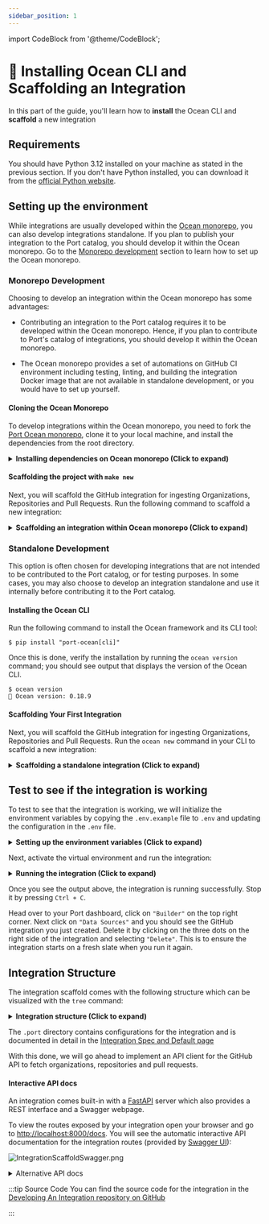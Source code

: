 ```yaml
---
sidebar_position: 1
---
```



import CodeBlock from '@theme/CodeBlock';

# 🚀 Installing Ocean CLI and Scaffolding an Integration

In this part of the guide, you'll learn how to **install** the Ocean CLI and **scaffold** a new integration

## Requirements
You should have Python 3.12 installed on your machine as stated in the previous section. If you don't have Python installed, you can download it from the [official Python website](https://www.python.org/downloads/).

## Setting up the environment
While integrations are usually developed within the [Ocean monorepo](https://github.com/port-labs/ocean/), you can also develop integrations standalone. If you plan to publish your integration to the Port catalog, you should develop it within the Ocean monorepo. Go to the [Monorepo development](#monorepo-development) section to learn how to set up the Ocean monorepo.

### Monorepo Development
Choosing to develop an integration within the Ocean monorepo has some advantages:
- Contributing an integration to the Port catalog requires it to be developed within the Ocean monorepo. Hence, if you plan to contribute to Port's catalog of integrations, you should develop it within the Ocean monorepo.

- The Ocean monorepo provides a set of automations on GitHub CI environment including testing, linting, and building the integration Docker image that are not available in standalone development, or you would have to set up yourself.

#### Cloning the Ocean Monorepo
To develop integrations within the Ocean monorepo, you need to fork the [Port Ocean monorepo](https://github.com/port-labs/ocean), clone it to your local machine, and install the dependencies from the root directory.


<details>
<summary><b>Installing dependencies on Ocean monorepo (Click to expand)</b></summary>

```console showLineNumbers title="bash"
$ make install
```

</details>

#### Scaffolding the project with `make new`
Next, you will scaffold the GitHub integration for ingesting Organizations, Repositories and Pull Requests. Run the following command to scaffold a new integration:

<details>
<summary><b>Scaffolding an integration within Ocean monorepo (Click to expand)</b></summary>

```console showLineNumbers title="bash"
$ make new
=====================================================================================
          ::::::::       ::::::::       ::::::::::           :::        ::::    :::
        :+:    :+:     :+:    :+:      :+:                :+: :+:      :+:+:   :+:
       +:+    +:+     +:+             +:+               +:+   +:+     :+:+:+  +:+
      +#+    +:+     +#+             +#++:++#         +#++:++#++:    +#+ +:+ +#+
     +#+    +#+     +#+             +#+              +#+     +#+    +#+  +#+#+#
    #+#    #+#     #+#    #+#      #+#              #+#     #+#    #+#   #+#+#
    ########       ########       ##########       ###     ###    ###    ####
=====================================================================================
By: Port.io
🚢 Unloading cargo... Setting up your integration at the dock.
  [1/10] integration_name (Name of the integration): github
  [2/10] integration_slug (github): github
  [3/10] integration_short_description (A short description of the project): Ingest organizations, repositories and pull requests into Port
  [4/10] full_name (Your name): Mlarmlor Dugson
  [5/10] email (Your address email <you@example.com>): mlarmlor.dugson@organization.com
  [6/10] release_date (2025-02-11):
  [7/10] is_private_integration [y/n] (n): n
  [8/10] port_client_id (you can find it using:
https://docs.getport.io/build-your-software-catalog/custom-integration/api/#find-your-port-credentials): <your-port-client-id>
  [9/10] port_client_secret (you can find it using:
https://docs.getport.io/build-your-software-catalog/custom-integration/api/#find-your-port-credentials): <your-port-client-secret>
  [10/10] is_us_region [y/n] (n): n

🌊 Ahoy, Captain! Your project is ready to set sail into the vast ocean of possibilities!
Here are your next steps:

⚓️ Install necessary packages: Run cd ./integrations/github && make install && . .venv/bin/activate to install all required packages for your
project.
⚓️ Copy example env file: Run cp .env.example .env  and update your integration's configuration in the .env file.
⚓️ Set sail with Ocean: Run ocean sail to run the project using Ocean.
⚓️ Smooth sailing with Make: Alternatively, you can run make run ./integrations/github to launch your project using Make.
```

</details>


### Standalone Development
This option is often chosen for developing integrations that are not intended to be contributed to the Port catalog, or for testing purposes. In some cases, you may also choose to develop an integration standalone and use it internally before contributing it to the Port catalog.
#### Installing the Ocean CLI
Run the following command to install the Ocean framework and its CLI tool:

```console showLineNumbers title="bash"
$ pip install "port-ocean[cli]"
```

Once this is done, verify the installation by running the `ocean version` command; you should see output that displays the version of the Ocean CLI.

```console showLineNumbers title="bash"
$ ocean version
🌊 Ocean version: 0.18.9
```

#### Scaffolding Your First Integration
Next, you will scaffold the GitHub integration for ingesting Organizations, Repositories and Pull Requests. Run the `ocean new` command in your CLI to scaffold a new integration:

<details>
<summary><b>Scaffolding a standalone integration (Click to expand)</b></summary>

```console showLineNumbers title="bash"
$ ocean new
=====================================================================================
          ::::::::       ::::::::       ::::::::::           :::        ::::    :::
        :+:    :+:     :+:    :+:      :+:                :+: :+:      :+:+:   :+:
       +:+    +:+     +:+             +:+               +:+   +:+     :+:+:+  +:+
      +#+    +:+     +#+             +#++:++#         +#++:++#++:    +#+ +:+ +#+
     +#+    +#+     +#+             +#+              +#+     +#+    +#+  +#+#+#
    #+#    #+#     #+#    #+#      #+#              #+#     #+#    #+#   #+#+#
    ########       ########       ##########       ###     ###    ###    ####
=====================================================================================
By: Port.io
🚢 Unloading cargo... Setting up your integration at the dock.
  [1/10] integration_name (Name of the integration): github
  [2/10] integration_slug (github): github
  [3/10] integration_short_description (A short description of the project): Ingest organizations, repositories and pull requests into Port
  [4/10] full_name (Your name): Mlarmlor Dugson
  [5/10] email (Your address email <you@example.com>): mlarmlor.dugson@organization.com
  [6/10] release_date (2025-02-11):
  [7/10] is_private_integration [y/n] (y): n
  [8/10] port_client_id (you can find it using:
https://docs.getport.io/build-your-software-catalog/custom-integration/api/#find-your-port-credentials): <your-port-client-id>
  [9/10] port_client_secret (you can find it using:
https://docs.getport.io/build-your-software-catalog/custom-integration/api/#find-your-port-credentials): <your-port-client-secret>
  [10/10] is_us_region [y/n] (n): n

🌊 Ahoy, Captain! Your project is ready to set sail into the vast ocean of possibilities!
Here are your next steps:

⚓️ Install necessary packages: Run cd ./github && make install && . .venv/bin/activate to install all required packages for your project.
⚓️ Copy example env file: Run cp .env.example .env  and update your integration's configuration in the .env file.
⚓️ Set sail with Ocean: Run ocean sail to run the project using Ocean.
⚓️ Smooth sailing with Make: Alternatively, you can run make run ./github to launch your project using Make.
```

</details>

## Test to see if the integration is working
To test to see that the integration is working, we will initialize the environment variables by copying the `.env.example` file to `.env` and updating the configuration in the `.env` file.

<details>

<summary><b>Setting up the environment variables (Click to expand)</b></summary>

```console showLineNumbers title="bash"
$ cd ./github # or cd ./integrations/github if you are in the monorepo
$ cp .env.example .env
```

</details>

Next, activate the virtual environment and run the integration:

<details>

<summary><b>Running the integration (Click to expand)</b></summary>

```console showLineNumbers title="bash"
$ poetry shell
$ make run

=====================================================================================
          ::::::::       ::::::::       ::::::::::           :::        ::::    :::
        :+:    :+:     :+:    :+:      :+:                :+: :+:      :+:+:   :+:
       +:+    +:+     +:+             +:+               +:+   +:+     :+:+:+  +:+
      +#+    +:+     +#+             +#++:++#         +#++:++#++:    +#+ +:+ +#+
     +#+    +#+     +#+             +#+              +#+     +#+    +#+  +#+#+#
    #+#    #+#     #+#    #+#      #+#              #+#     #+#    #+#   #+#+#
    ########       ########       ##########       ###     ###    ###    ####
=====================================================================================
By: Port.io
Setting sail... ⛵️⚓️⛵️⚓️ All hands on deck! ⚓️
🌊 Ocean version: 0.18.9
🚢 Integration version: 0.1.0-beta
```

</details>

Once you see the output above, the integration is running successfully. Stop it by pressing `Ctrl + C`.

Head over to your Port dashboard, click on `"Builder"` on the top right corner. Next click on `"Data Sources"` and you should see the GitHub integration you just created. Delete it by clicking on the three dots on the right side of the integration and selecting `"Delete"`. This is to ensure the integration starts on a fresh slate when you run it again.


## Integration Structure
The integration scaffold comes with the following structure which can be visualized with the `tree` command:


<details>

<summary><b>Integration structure (Click to expand)</b></summary>

```console
$ tree

github/
├── .port        # A folder containing configurations for the integration. See below for more details
├── changelog # A directory containing automatically generated changelog files when the integration is ready to be published
├── CHANGELOG.md    # A file containing the changelog of the integration
├── CONTRIBUTING.md # A file containing the contributing guidelines for the integration
├── debug.py    # Entry point for debugging the integration
├── main.py     # Entry point for the integration. This is where resync functions to export data to Port are defined
├── Makefile    # A file containing the commands to run the integration, it is a symlink to the Makefile in the Ocean library
├── poetry.toml # Poetry configurations for the integration's virtual environment
├── pyproject.toml      # Dependency and project metadata for the integration
├── README.md       # Description of the integration
├── sonar-project.properties    # SonarQube configurations for the integration
└── tests       # A directory containing tests for the integration
    ├── __init__.py
    └── test_sample.py
```

</details>


The `.port` directory contains configurations for the integration and is documented in detail in the [Integration Spec and Default page](../develop-an-integration/integration-spec-and-default-resources.md)

With this done, we will go ahead to implement an API client for the GitHub API to fetch organizations, repositories and pull requests.

#### Interactive API docs

An integration comes built-in with a [FastAPI](https://fastapi.tiangolo.com/) server which also provides a REST interface and a Swagger webpage.

To view the routes exposed by your integration open your browser and go to [http://localhost:8000/docs](http://localhost:8000/docs). You will see the automatic interactive API documentation for the integration routes (provided by [Swagger UI](https://github.com/swagger-api/swagger-ui)):

![IntegrationScaffoldSwagger.png](../../static/img/getting-started/IntegrationScaffoldSwagger.png)

<details>
<summary>Alternative API docs</summary>

There is an alternative to the API docs (provided by [Redoc](https://github.com/Redocly/redoc))

Open your browser and go to [http://localhost:8000/redoc](http://localhost:8000/redoc). You will see the following:

![IntegrationScaffoldSwagger.png](../../static/img/getting-started/IntegrationScaffoldRedoc.png)

</details>

:::tip Source Code
You can find the source code for the integration in the [Developing An Integration repository on GitHub](https://github.com/port-labs/developing-an-integration)

:::
